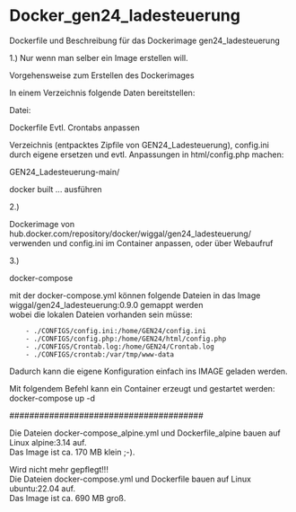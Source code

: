 # Docker_gen24_ladesteuerung
Dockerfile und Beschreibung für das Dockerimage gen24_ladesteuerung

1.) Nur wenn man selber ein Image erstellen will.

Vorgehensweise zum Erstellen des Dockerimages 

In einem Verzeichnis folgende Daten bereitstellen:

Datei: 

Dockerfile
Evtl. Crontabs anpassen

Verzeichnis (entpacktes Zipfile von GEN24_Ladesteuerung),
config.ini  durch eigene ersetzen und evtl. Anpassungen in html/config.php machen:

GEN24_Ladesteuerung-main/

docker built ... ausführen

2.)

Dockerimage von hub.docker.com/repository/docker/wiggal/gen24_ladesteuerung/
verwenden und config.ini im Container anpassen, oder über Webaufruf

3.)

docker-compose

mit der docker-compose.yml können folgende Dateien in das Image wiggal/gen24_ladesteuerung:0.9.0 gemappt werden <br>
wobei die lokalen Dateien vorhanden sein müsse:

        - ./CONFIGS/config.ini:/home/GEN24/config.ini
        - ./CONFIGS/config.php:/home/GEN24/html/config.php
        - ./CONFIGS/Crontab.log:/home/GEN24/Crontab.log
        - ./CONFIGS/crontab:/var/tmp/www-data

Dadurch kann die eigene Konfiguration einfach ins IMAGE geladen werden.

Mit folgendem Befehl kann ein Container erzeugt und gestartet werden:
docker-compose up -d

#######################################

Die Dateien  docker-compose_alpine.yml und Dockerfile_alpine bauen auf Linux alpine:3.14 auf.<br>
Das Image ist ca. 170 MB klein ;-).

Wird nicht mehr gepflegt!!!<br>
Die Dateien  docker-compose.yml und Dockerfile bauen auf Linux ubuntu:22.04 auf.<br>
Das Image ist ca. 690 MB groß.

